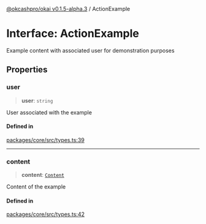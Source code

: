 [@okcashpro/okai v0.1.5-alpha.3](../index.md) / ActionExample

# Interface: ActionExample

Example content with associated user for demonstration purposes

## Properties

### user

> **user**: `string`

User associated with the example

#### Defined in

[packages/core/src/types.ts:39](https://github.com/monilpat/okai/blob/main/packages/core/src/types.ts#L39)

***

### content

> **content**: [`Content`](Content.md)

Content of the example

#### Defined in

[packages/core/src/types.ts:42](https://github.com/monilpat/okai/blob/main/packages/core/src/types.ts#L42)

